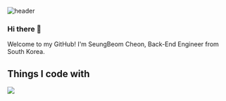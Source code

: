 ![header](https://capsule-render.vercel.app/api?type=waving&color=auto&height=200&text=SeungBeom%20Cheon&fontColor=87cefa&fontSize=60)
### Hi there 👋

Welcome to my GitHub!
I'm SeungBeom Cheon, Back-End Engineer from South Korea.

## Things I code with

<a href="https://www.instagram.com/0921sean?igsh=b3Q1bngwaGs1aHB3" target="_blank"><img src="https://img.shields.io/badge/instagram-배경색?style=flat&logo=appveyor&logoColor=E4405F"/></a>
